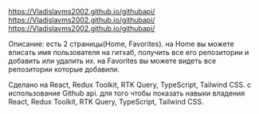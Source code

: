 
https://Vladislavms2002.github.io/githubapi/
https://Vladislavms2002.github.io/githubapi/
https://Vladislavms2002.github.io/githubapi/


Описание:
есть 2 страницы(Home, Favorites).
на Home вы можете вписать имя пользователя на гитхаб, получить все его репозитории и добавить или удалить их.
на Favorites вы можете видеть все репозитории которые добавили.

Сделано на React, Redux Toolkit, RTK Query, TypeScript, Tailwind CSS.
с использование Github api.
для того чтобы показать навыки владения React, Redux Toolkit, RTK Query, TypeScript, Tailwind CSS.
